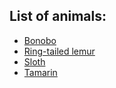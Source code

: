 ## List of animals:
* [Bonobo](bonobo.md)
* [Ring-tailed lemur](lemur.md)
* [Sloth](sloth.md)
* [Tamarin](tamarin.md)
